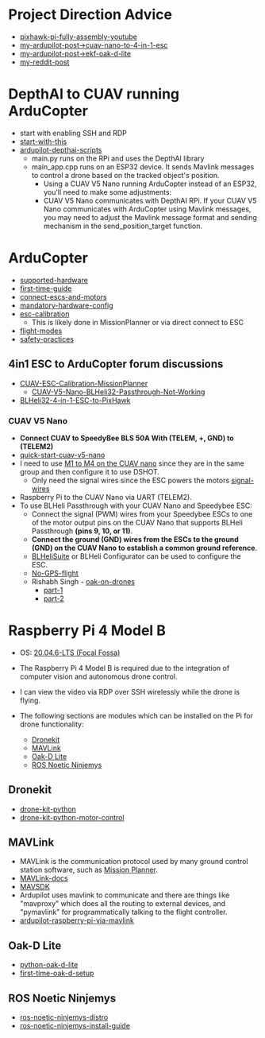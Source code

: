 # Project Direction Advice
* [pixhawk-pi-fully-assembly-youtube](https://youtu.be/kB9YyG2V-nA?t=660)
* [my-ardupilot-post->cuav-nano-to-4-in-1-esc](https://discuss.ardupilot.org/t/cuav-nano-to-4-in-1-esc/110884)
* [my-ardupilot-post->ekf-oak-d-lite](https://discuss.ardupilot.org/t/arducopter-dronekit-arming-without-gps/113093/3)
* [my-reddit-post](https://www.reddit.com/r/diydrones/comments/16gkw2b/autonomous_raspberry_pi_to_fcesc_stack_control/?utm_source=share&utm_medium=web2x&context=3)

# DepthAI to CUAV running ArduCopter
* start with enabling SSH and RDP
* [start-with-this](https://docs.luxonis.com/en/latest/pages/tutorials/first_steps/#first-steps-with-depthai)
* [ardupilot-depthai-scripts](https://github.com/rishabsingh3003/ardupilot_depthai_scripts?tab=readme-ov-file#depthai-scripts-for-ardupilot)
  * main.py runs on the RPi and uses the DepthAI library
  * main_app.cpp runs on an ESP32 device. It sends Mavlink messages to control a drone based on the tracked object's position.
    * Using a CUAV V5 Nano running ArduCopter instead of an ESP32, you'll need to make some adjustments:
    * CUAV V5 Nano communicates with DepthAI RPi. If your CUAV V5 Nano communicates with ArduCopter using Mavlink messages, you may need to adjust the Mavlink message format and sending mechanism in the send_position_target function.


# ArduCopter
* [supported-hardware](https://ardupilot.org/copter/docs/common-autopilots.html)
* [first-time-guide](https://ardupilot.org/copter/)
* [connect-escs-and-motors](https://ardupilot.org/copter/docs/connect-escs-and-motors.html)
* [mandatory-hardware-config](https://ardupilot.org/copter/docs/configuring-hardware.html)
* [esc-calibration](https://ardupilot.org/copter/docs/esc-calibration.html#esc-calibration)
  * This is likely done in MissionPlanner or via direct connect to ESC
* [flight-modes](https://ardupilot.org/copter/docs/flight-modes.html#flight-modes)
* [safety-practices](https://ardupilot.org/copter/docs/safety-multicopter.html#safety-multicopter)

## 4in1 ESC to ArduCopter forum discussions
* [CUAV-ESC-Calibration-MissionPlanner](https://discuss.ardupilot.org/t/cuav-v5-nano-calibration-issue/73486)
  * [CUAV-V5-Nano-BLHeli32-Passthrough-Not-Working](https://discuss.ardupilot.org/t/blheli32-pass-through-not-working-on-cuav-v5-nano-but-working-on-cuav-v5/89030)
* [BLHeli32-4-in-1-ESC-to-PixHawk](https://discuss.ardupilot.org/t/velox-4in1-esc-to-pixhawk-2-4-8/71547)

### CUAV V5 Nano
* __Connect CUAV to SpeedyBee BLS 50A With (TELEM, +, GND) to (TELEM2)__
* [quick-start-cuav-v5-nano](https://docs.px4.io/main/en/assembly/quick_start_cuav_v5_nano.html)
* I need to use [M1 to M4 on the CUAV nano](https://ardupilot.org/copter/docs/common-cuav-v5nano-overview.html#pwm-output) since they are in the same group and then configure it to use DSHOT.
  * Only need the signal wires since the ESC powers the motors [signal-wires](https://github.com/ArduPilot/ardupilot_wiki/blob/master/common/source/docs/common-flight-controller-wiring.rst)
* Raspberry Pi to the CUAV Nano via UART (TELEM2).
* To use BLHeli Passthrough with your CUAV Nano and Speedybee ESC:
  * Connect the signal (PWM) wires from your Speedybee ESCs to one of the motor output pins on the CUAV Nano that supports BLHeli Passthrough __(pins 9, 10, or 11)__.
  * __Connect the ground (GND) wires from the ESCs to the ground (GND) on the CUAV Nano to establish a common ground reference__.
  * [BLHeliSuite](https://oscarliang.com/connect-flash-blheli-32-esc/) or BLHeli Configurator can be used to configure the ESC.
  * [No-GPS-flight](https://ardupilot.org/copter/docs/common-non-gps-navigation-landing-page.html)
  * Rishabh Singh - [oak-on-drones](https://docs.luxonis.com/en/latest/pages/oak_on_drones/)
    * [part-1](https://discuss.ardupilot.org/t/easy-way-to-integrate-ai-with-ardupilot-oak-d-part-1/79306)
    * [part-2](https://discuss.ardupilot.org/t/easy-way-to-integrate-ai-with-ardupilot-oak-d-part-2/79307)

# Raspberry Pi 4 Model B
* OS: [20.04.6-LTS (Focal Fossa)](https://releases.ubuntu.com/focal/)

* The Raspberry Pi 4 Model B is required due to the integration of computer vision and autonomous drone control.
* I can view the video via RDP over SSH wirelessly while the drone is flying.

* The following sections are modules which can be installed on the Pi for drone functionality:
  * [Dronekit](#dronekit)
  * [MAVLink](#mavlink)
  * [Oak-D Lite](#oak-d-lite)
  * [ROS Noetic Ninjemys](#ros-noetic-ninjemys)


## Dronekit
* [drone-kit-python](https://github.com/MichaelThamm/autonomous-drone/blob/main/sub-systems/control-system/autonomous-control/dronekit.py)
* [drone-kit-python-motor-control](https://github.com/MichaelThamm/autonomous-drone/blob/main/sub-systems/control-system/autonomous-control/overridemotor.py)

## MAVLink
* MAVLink is the communication protocol used by many ground control station software, such as [Mission Planner](http://ardupilot.org/planner/docs/mission-planner-installation.html).
* [MAVLink-docs](https://mavlink.io/en/)
* [MAVSDK](https://mavsdk.mavlink.io/main/en/index.html)
* Ardupilot uses mavlink to communicate and there are things like "mavproxy" which does all the routing to external devices, and "pymavlink" for programmatically talking to the flight controller.
* [ardupilot-raspberry-pi-via-mavlink](https://ardupilot.org/dev/docs/raspberry-pi-via-mavlink.html)

## Oak-D Lite
* [python-oak-d-lite](https://core-electronics.com.au/guides/oak-d-lite-raspberry-pi/)
* [first-time-oak-d-setup](https://www.youtube.com/watch?v=e_uPEE_zlDo)

## ROS Noetic Ninjemys
* [ros-noetic-ninjemys-distro](https://wiki.ros.org/ROS/Installation)
* [ros-noetic-ninjemys-install-guide](https://www.youtube.com/watch?v=UGHE7HyzRXw)
